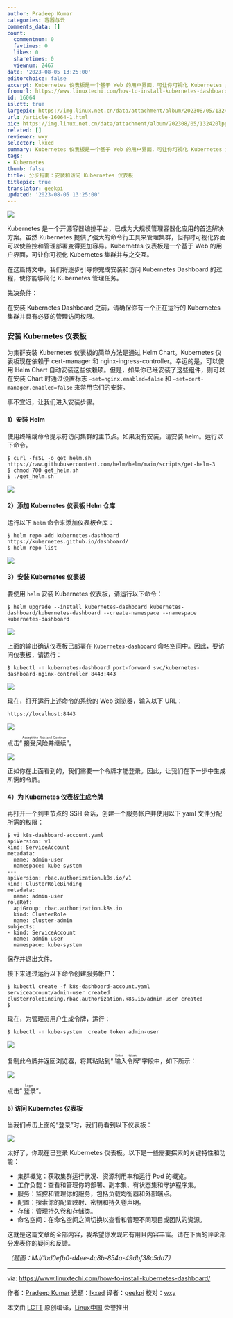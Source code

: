 ```yaml
---
author: Pradeep Kumar
categories: 容器与云
comments_data: []
count:
  commentnum: 0
  favtimes: 0
  likes: 0
  sharetimes: 0
  viewnum: 2467
date: '2023-08-05 13:25:00'
editorchoice: false
excerpt: Kubernetes 仪表板是一个基于 Web 的用户界面，可让你可视化 Kubernetes 集群并与之交互。
fromurl: https://www.linuxtechi.com/how-to-install-kubernetes-dashboard/
id: 16064
islctt: true
largepic: https://img.linux.net.cn/data/attachment/album/202308/05/132420lppzypd5fzvhz1dy.jpg
url: /article-16064-1.html
pic: https://img.linux.net.cn/data/attachment/album/202308/05/132420lppzypd5fzvhz1dy.jpg.thumb.jpg
related: []
reviewer: wxy
selector: lkxed
summary: Kubernetes 仪表板是一个基于 Web 的用户界面，可让你可视化 Kubernetes 集群并与之交互。
tags:
- Kubernetes
thumb: false
title: 分步指南：安装和访问 Kubernetes 仪表板
titlepic: true
translator: geekpi
updated: '2023-08-05 13:25:00'
---
```


![](https://img.linux.net.cn/data/attachment/album/202308/05/132420lppzypd5fzvhz1dy.jpg)


Kubernetes 是一个开源容器编排平台，已成为大规模管理容器化应用的首选解决方案。虽然 Kubernetes 提供了强大的命令行工具来管理集群，但有时可视化界面可以使监控和管理部署变得更加容易。Kubernetes 仪表板是一个基于 Web 的用户界面，可让你可视化 Kubernetes 集群并与之交互。


在这篇博文中，我们将逐步引导你完成安装和访问 Kubernetes Dashboard 的过程，使你能够简化 Kubernetes 管理任务。


先决条件：


在安装 Kubernetes Dashboard 之前，请确保你有一个正在运行的 Kubernetes 集群并具有必要的管理访问权限。


### 安装 Kubernetes 仪表板


为集群安装 Kubernetes 仪表板的简单方法是通过 Helm Chart。Kubernetes 仪表板现在依赖于 cert-manager 和 nginx-ingress-controller。幸运的是，可以使用 Helm Chart 自动安装这些依赖项。但是，如果你已经安装了这些组件，则可以在安装 Chart 时通过设置标志 `–set=nginx.enabled=false` 和 `–set=cert-manager.enabled=false` 来禁用它们的安装。


事不宜迟，让我们进入安装步骤。


#### 1）安装 Helm


使用终端或命令提示符访问集群的主节点。如果没有安装，请安装 helm。运行以下命令。



```
$ curl -fsSL -o get_helm.sh https://raw.githubusercontent.com/helm/helm/main/scripts/get-helm-3
$ chmod 700 get_helm.sh
$ ./get_helm.sh

```

![](https://img.linux.net.cn/data/attachment/album/202308/05/132634jkxyu30q7e5f4yag.jpg)


#### 2）添加 Kubernetes 仪表板 Helm 仓库


运行以下 `helm` 命令来添加仪表板仓库：



```
$ helm repo add kubernetes-dashboard https://kubernetes.github.io/dashboard/
$ helm repo list

```

![](https://img.linux.net.cn/data/attachment/album/202308/05/132647y2ujt0weyw2wzyw0.jpg)


#### 3）安装 Kubernetes 仪表板


要使用 `helm` 安装 Kubernetes 仪表板，请运行以下命令：



```
$ helm upgrade --install kubernetes-dashboard kubernetes-dashboard/kubernetes-dashboard --create-namespace --namespace kubernetes-dashboard

```

![](https://img.linux.net.cn/data/attachment/album/202308/05/132701x38u3xfh8rr9bf12.jpg)


上面的输出确认仪表板已部署在 `Kubernetes-dashboard` 命名空间中。因此，要访问仪表板，请运行：



```
$ kubectl -n kubernetes-dashboard port-forward svc/kubernetes-dashboard-nginx-controller 8443:443

```

![](https://img.linux.net.cn/data/attachment/album/202308/05/132718jwzb95iippcwlp6h.jpg)


现在，打开运行上述命令的系统的 Web 浏览器，输入以下 URL：



```
https://localhost:8443

```

![](https://img.linux.net.cn/data/attachment/album/202308/05/132730qjqkxmnzeekkxq7x.jpg)


点击“<ruby> 接受风险并继续 <rt>  Accept the Risk and Continue </rt></ruby>”。


![](https://img.linux.net.cn/data/attachment/album/202308/05/132744mveh1zb5vhgx50wb.jpg)


正如你在上面看到的，我们需要一个令牌才能登录。因此，让我们在下一步中生成所需的令牌。


#### 4）为 Kubernetes 仪表板生成令牌


再打开一个到主节点的 SSH 会话，创建一个服务帐户并使用以下 yaml 文件分配所需的权限：



```
$ vi k8s-dashboard-account.yaml
apiVersion: v1
kind: ServiceAccount
metadata:
  name: admin-user
  namespace: kube-system
---
apiVersion: rbac.authorization.k8s.io/v1
kind: ClusterRoleBinding
metadata:
  name: admin-user
roleRef:
  apiGroup: rbac.authorization.k8s.io
  kind: ClusterRole
  name: cluster-admin
subjects:
- kind: ServiceAccount
  name: admin-user
  namespace: kube-system

```

保存并退出文件。


接下来通过运行以下命令创建服务帐户：



```
$ kubectl create -f k8s-dashboard-account.yaml
serviceaccount/admin-user created
clusterrolebinding.rbac.authorization.k8s.io/admin-user created
$

```

现在，为管理员用户生成令牌，运行：



```
$ kubectl -n kube-system  create token admin-user

```

![](https://img.linux.net.cn/data/attachment/album/202308/05/132804eojycd99cdjjzicy.jpg)


复制此令牌并返回浏览器，将其粘贴到“<ruby> 输入令牌 <rt>  Enter token </rt></ruby>”字段中，如下所示：


![](https://img.linux.net.cn/data/attachment/album/202308/05/132812khmmk9qzm8ffh39c.jpg)


点击“<ruby> 登录 <rt>  Login </rt></ruby>”。


#### 5) 访问 Kubernetes 仪表板


当我们点击上面的“登录”时，我们将看到以下仪表板：


![](https://img.linux.net.cn/data/attachment/album/202308/05/132838vrp3epbp0hobphpo.jpg)


太好了，你现在已登录 Kubernetes 仪表板。以下是一些需要探索的关键特性和功能：


* 集群概览：获取集群运行状况、资源利用率和运行 Pod 的概览。
* 工作负载：查看和管理你的部署、副本集、有状态集和守护程序集。
* 服务：监控和管理你的服务，包括负载均衡器和外部端点。
* 配置：探索你的配置映射、密钥和持久卷声明。
* 存储：管理持久卷和存储类。
* 命名空间：在命名空间之间切换以查看和管理不同项目或团队的资源。


这就是这篇文章的全部内容，我希望你发现它有用且内容丰富。请在下面的评论部分发表你的疑问和反馈。


*（题图：MJ/1bd0efb0-d4ee-4c8b-854a-49dbf38c5dd7）*




---


via: <https://www.linuxtechi.com/how-to-install-kubernetes-dashboard/>


作者：[Pradeep Kumar](https://www.linuxtechi.com/author/pradeep/) 选题：[lkxed](https://github.com/lkxed/) 译者：[geekpi](https://github.com/geekpi) 校对：[wxy](https://github.com/wxy)


本文由 [LCTT](https://github.com/LCTT/TranslateProject) 原创编译，[Linux中国](https://linux.cn/) 荣誉推出